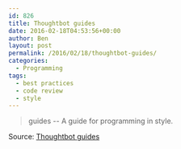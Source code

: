 ```yaml
---
id: 826
title: Thoughtbot guides
date: 2016-02-18T04:53:56+00:00
author: Ben
layout: post
permalink: /2016/02/18/thoughtbot-guides/
categories:
  - Programming
tags:
  - best practices
  - code review
  - style
---
```

> guides -- A guide for programming in style.

Source: <a href="https://github.com/thoughtbot/guides" target="_blank">Thoughtbot guides</a>